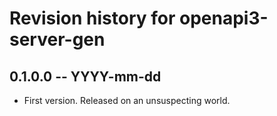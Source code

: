 # Revision history for openapi3-server-gen

## 0.1.0.0 -- YYYY-mm-dd

* First version. Released on an unsuspecting world.
